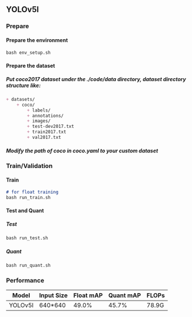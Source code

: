 ## YOLOv5l
### Prepare
#### Prepare the environment
```markdown
bash env_setup.sh
```
#### Prepare the dataset
##### Put coco2017 dataset under the ./code/data directory, dataset directory structure like:
```markdown
+ datasets/
    + coco/
        + labels/
        + annotations/
        + images/
        + test-dev2017.txt 
        + train2017.txt
        + val2017.txt
```
##### Modify the path of coco in coco.yaml to your custom dataset
### Train/Validation
#### Train
```markdown
# for float training
bash run_train.sh 
```
#### Test and Quant
##### Test
```markdown
bash run_test.sh
```
##### Quant
```markdown
bash run_quant.sh
```
### Performance
| Model             | Input Size | Float mAP   | Quant mAP   | FLOPs  |
|-------------------|------------|-------------|-------------|--------|
| YOLOv5l           | 640\*640   | 49.0%       | 45.7%       | 78.9G  |